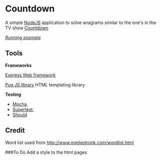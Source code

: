 # Countdown
A simple [NodeJS](https://nodejs.org/en/) application to solve anagrams similar to the one's in the TV show [Countdown](https://en.wikipedia.org/wiki/Countdown_(game_show))

[*Running example*](http://countdown-subwoofer359.rhcloud.com/)


## Tools

**Frameworks**

[Express Web framework](https://expressjs.com/)

[Pug JS library](https://github.com/pugjs/pug) HTML templating library

**Testing**

* [Mocha](https://mochajs.org/), 
* [Supertest](https://github.com/visionmedia/supertest), 
* [Should](https://shouldjs.github.io/)

## Credit
Word list used from http://www.mieliestronk.com/wordlist.html

###To Do
Add a style to the html pages
